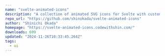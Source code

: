 ```yaml
---
name: "svelte-animated-icons"
description: "A collection of animated SVG icons for Svelte with customizable draw transitions, events, and accessibility features. Each icon supports hover/click animations, customizable colors, sizes, and stroke widths."
repo_url: "https://github.com/shinokada/svelte-animated-icons"
author: "Shinichi Okada"
homepage: "https://svelte-animated-icons.codewithshin.com/"
downloads: 699
updated: "2024-11-26T10:33:45.264Z"
tags: 
  - ui
---
```

